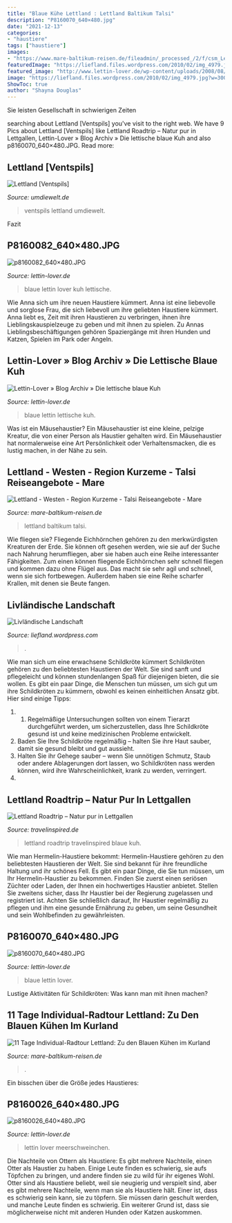 ```yaml
---
title: "Blaue Kühe Lettland : Lettland Baltikum Talsi"
description: "P8160070_640×480.jpg"
date: "2021-12-13"
categories:
- "haustiere"
tags: ["haustiere"]
images:
- "https://www.mare-baltikum-reisen.de/fileadmin/_processed_/2/f/csm_Lettland-Blaue-Kuehe-2_d7acea6b3e.jpg"
featuredImage: "https://liefland.files.wordpress.com/2010/02/img_4979.jpg?w=300"
featured_image: "http://www.lettin-lover.de/wp-content/uploads/2008/08/p8160078_640x480.JPG"
image: "https://liefland.files.wordpress.com/2010/02/img_4979.jpg?w=300"
ShowToc: true
author: "Shayna Douglas"
---
```



Sie leisten Gesellschaft in schwierigen Zeiten

	

		
searching about Lettland [Ventspils] you've visit to the right web. We have 9 Pics about Lettland [Ventspils] like Lettland Roadtrip – Natur pur in Lettgallen, Lettin-Lover » Blog Archiv » Die lettische blaue Kuh and also p8160070_640×480.JPG. Read more:
		
    
## Lettland [Ventspils]

<img loading=lazy src="https://www.umdiewelt.de/photos/869/7653/16/660989_d3.jpg" onerror="this.onerror=null;this.src='https://tse3.mm.bing.net/th?id=OIP.Y-RAHV7grSIyVGfpv2ddZQHaE7&amp;pid=15.1';" alt="Lettland [Ventspils]">

_Source: umdiewelt.de_

>ventspils lettland umdiewelt. 

	

Fazit

    
## P8160082_640×480.JPG

<img loading=lazy src="http://www.lettin-lover.de/wp-content/uploads/2008/08/p8160082_640x480.JPG" onerror="this.onerror=null;this.src='https://tse2.mm.bing.net/th?id=OIP.GGKUbnfE1WleJiOsas8d4AHaFj&amp;pid=15.1';" alt="p8160082_640×480.JPG">

_Source: lettin-lover.de_

>blaue lettin lover kuh lettische. 

	

Wie Anna sich um ihre neuen Haustiere kümmert.
Anna ist eine liebevolle und sorglose Frau, die sich liebevoll um ihre geliebten Haustiere kümmert. Anna liebt es, Zeit mit ihren Haustieren zu verbringen, ihnen ihre Lieblingskauspielzeuge zu geben und mit ihnen zu spielen. Zu Annas Lieblingsbeschäftigungen gehören Spaziergänge mit ihren Hunden und Katzen, Spielen im Park oder Angeln.

    
## Lettin-Lover » Blog Archiv » Die Lettische Blaue Kuh

<img loading=lazy src="http://www.lettin-lover.de/wp-content/uploads/2008/08/p8160078_640x480.JPG" onerror="this.onerror=null;this.src='https://tse1.mm.bing.net/th?id=OIP.Y3ONwtiXkaSRgM_iv1KoJgHaFj&amp;pid=15.1';" alt="Lettin-Lover » Blog Archiv » Die lettische blaue Kuh">

_Source: lettin-lover.de_

>blaue lettin lettische kuh. 

	

Was ist ein Mäusehaustier?
Ein Mäusehaustier ist eine kleine, pelzige Kreatur, die von einer Person als Haustier gehalten wird. Ein Mäusehaustier hat normalerweise eine Art Persönlichkeit oder Verhaltensmacken, die es lustig machen, in der Nähe zu sein.

    
## Lettland - Westen - Region Kurzeme - Talsi Reiseangebote - Mare

<img loading=lazy src="https://www.mare-baltikum-reisen.de/fileadmin/_processed_/2/f/csm_Lettland-Blaue-Kuehe-2_d7acea6b3e.jpg" onerror="this.onerror=null;this.src='https://tse2.mm.bing.net/th?id=OIP.cyPcbVO17vBZxGpF0m_HxAHaE7&amp;pid=15.1';" alt="Lettland - Westen - Region Kurzeme - Talsi Reiseangebote - Mare">

_Source: mare-baltikum-reisen.de_

>lettland baltikum talsi. 

	

Wie fliegen sie?
Fliegende Eichhörnchen gehören zu den merkwürdigsten Kreaturen der Erde. Sie können oft gesehen werden, wie sie auf der Suche nach Nahrung herumfliegen, aber sie haben auch eine Reihe interessanter Fähigkeiten. Zum einen können fliegende Eichhörnchen sehr schnell fliegen und kommen dazu ohne Flügel aus. Das macht sie sehr agil und schnell, wenn sie sich fortbewegen. Außerdem haben sie eine Reihe scharfer Krallen, mit denen sie Beute fangen.

    
## Livländische Landschaft

<img loading=lazy src="https://liefland.files.wordpress.com/2010/02/img_4979.jpg?w=300" onerror="this.onerror=null;this.src='https://tse4.mm.bing.net/th?id=OIP.Pb0L1rC8Tnb-ksdfs6Y68wAAAA&amp;pid=15.1';" alt="Livländische Landschaft">

_Source: liefland.wordpress.com_

>. 

	

Wie man sich um eine erwachsene Schildkröte kümmert
Schildkröten gehören zu den beliebtesten Haustieren der Welt. Sie sind sanft und pflegeleicht und können stundenlangen Spaß für diejenigen bieten, die sie wollen. Es gibt ein paar Dinge, die Menschen tun müssen, um sich gut um ihre Schildkröten zu kümmern, obwohl es keinen einheitlichen Ansatz gibt. Hier sind einige Tipps:
1. 1. Regelmäßige Untersuchungen sollten von einem Tierarzt durchgeführt werden, um sicherzustellen, dass Ihre Schildkröte gesund ist und keine medizinischen Probleme entwickelt.
2. Baden Sie Ihre Schildkröte regelmäßig – halten Sie ihre Haut sauber, damit sie gesund bleibt und gut aussieht.
3. Halten Sie ihr Gehege sauber – wenn Sie unnötigen Schmutz, Staub oder andere Ablagerungen dort lassen, wo Schildkröten nass werden können, wird ihre Wahrscheinlichkeit, krank zu werden, verringert.
4.

    
## Lettland Roadtrip – Natur Pur In Lettgallen

<img loading=lazy src="https://travelinspired.de/wp-content/uploads/2018/09/Vogelbeobachtung_Lettgallen_Travelinspired04.jpg" onerror="this.onerror=null;this.src='https://tse3.mm.bing.net/th?id=OIP.Q9o_8OAPcNvLOf4FkQQRPQHaEL&amp;pid=15.1';" alt="Lettland Roadtrip – Natur pur in Lettgallen">

_Source: travelinspired.de_

>lettland roadtrip travelinspired blaue kuh. 

	

Wie man Hermelin-Haustiere bekommt:
Hermelin-Haustiere gehören zu den beliebtesten Haustieren der Welt. Sie sind bekannt für ihre freundliche Haltung und ihr schönes Fell. Es gibt ein paar Dinge, die Sie tun müssen, um Ihr Hermelin-Haustier zu bekommen. Finden Sie zuerst einen seriösen Züchter oder Laden, der Ihnen ein hochwertiges Haustier anbietet. Stellen Sie zweitens sicher, dass Ihr Haustier bei der Regierung zugelassen und registriert ist. Achten Sie schließlich darauf, Ihr Haustier regelmäßig zu pflegen und ihm eine gesunde Ernährung zu geben, um seine Gesundheit und sein Wohlbefinden zu gewährleisten.

    
## P8160070_640×480.JPG

<img loading=lazy src="http://www.lettin-lover.de/wp-content/uploads/2008/08/p8160070_640x480.JPG" onerror="this.onerror=null;this.src='https://tse2.mm.bing.net/th?id=OIP._im6yP_Hk9R0zvm5Y1e86AHaFj&amp;pid=15.1';" alt="p8160070_640×480.JPG">

_Source: lettin-lover.de_

>blaue lettin lover. 

	

Lustige Aktivitäten für Schildkröten: Was kann man mit ihnen machen?

    
## 11 Tage Individual-Radtour Lettland: Zu Den Blauen Kühen Im Kurland

<img loading=lazy src="https://www.mare-baltikum-reisen.de/fileadmin/_processed_/c/f/csm_Lettland-Blaue-Kuehe-4_7f9b653352.jpg" onerror="this.onerror=null;this.src='https://tse2.mm.bing.net/th?id=OIP._gdZlfCQXFrXf6PSzMmFiAHaE7&amp;pid=15.1';" alt="11 Tage Individual-Radtour Lettland: Zu den Blauen Kühen im Kurland">

_Source: mare-baltikum-reisen.de_

>. 

	

Ein bisschen über die Größe jedes Haustieres:

    
## P8160026_640×480.JPG

<img loading=lazy src="http://www.lettin-lover.de/wp-content/uploads/2008/08/p8160026_640x480.JPG" onerror="this.onerror=null;this.src='https://tse4.mm.bing.net/th?id=OIP.lUu-y13EYaSmrw_0Q2jEtAHaFj&amp;pid=15.1';" alt="p8160026_640×480.JPG">

_Source: lettin-lover.de_

>lettin lover meerschweinchen. 

	

Die Nachteile von Ottern als Haustiere: Es gibt mehrere Nachteile, einen Otter als Haustier zu haben. Einige Leute finden es schwierig, sie aufs Töpfchen zu bringen, und andere finden sie zu wild für ihr eigenes Wohl.
Otter sind als Haustiere beliebt, weil sie neugierig und verspielt sind, aber es gibt mehrere Nachteile, wenn man sie als Haustiere hält. Einer ist, dass es schwierig sein kann, sie zu töpfern. Sie müssen darin geschult werden, und manche Leute finden es schwierig. Ein weiterer Grund ist, dass sie möglicherweise nicht mit anderen Hunden oder Katzen auskommen.

